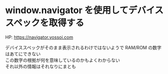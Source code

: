 # window.navigator を使用してデバイススペックを取得する
HP: https://navigator.yossoi.com  

デバイススペックがそのまま表示されるわけではないようで RAM/ROM の数字はあてにできない  
この数字の根拠が何を意味しているのかもよくわからない  
それ以外の情報はそれなりにまとも

